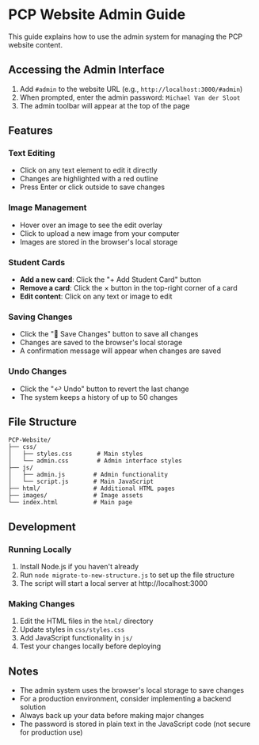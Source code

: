 # PCP Website Admin Guide

This guide explains how to use the admin system for managing the PCP website content.

## Accessing the Admin Interface

1. Add `#admin` to the website URL (e.g., `http://localhost:3000/#admin`)
2. When prompted, enter the admin password: `Michael Van der Sloot`
3. The admin toolbar will appear at the top of the page

## Features

### Text Editing
- Click on any text element to edit it directly
- Changes are highlighted with a red outline
- Press Enter or click outside to save changes

### Image Management
- Hover over an image to see the edit overlay
- Click to upload a new image from your computer
- Images are stored in the browser's local storage

### Student Cards
- **Add a new card**: Click the "+ Add Student Card" button
- **Remove a card**: Click the × button in the top-right corner of a card
- **Edit content**: Click on any text or image to edit

### Saving Changes
- Click the "💾 Save Changes" button to save all changes
- Changes are saved to the browser's local storage
- A confirmation message will appear when changes are saved

### Undo Changes
- Click the "↩️ Undo" button to revert the last change
- The system keeps a history of up to 50 changes

## File Structure

```
PCP-Website/
├── css/
│   ├── styles.css       # Main styles
│   └── admin.css        # Admin interface styles
├── js/
│   ├── admin.js        # Admin functionality
│   └── script.js       # Main JavaScript
├── html/               # Additional HTML pages
├── images/             # Image assets
└── index.html          # Main page
```

## Development

### Running Locally

1. Install Node.js if you haven't already
2. Run `node migrate-to-new-structure.js` to set up the file structure
3. The script will start a local server at http://localhost:3000

### Making Changes

1. Edit the HTML files in the `html/` directory
2. Update styles in `css/styles.css`
3. Add JavaScript functionality in `js/`
4. Test your changes locally before deploying

## Notes

- The admin system uses the browser's local storage to save changes
- For a production environment, consider implementing a backend solution
- Always back up your data before making major changes
- The password is stored in plain text in the JavaScript code (not secure for production use)
